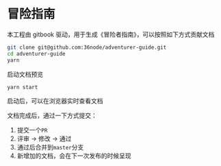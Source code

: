 # 冒险指南

本工程由 gitbook 驱动，用于生成《冒险者指南》，可以按照如下方式贡献文档

```sh
git clone git@github.com:36node/adventurer-guide.git
cd adventurer-guide
yarn
```

启动文档预览

```sh
yarn start
```

启动后，可以在浏览器实时查看文档

文档完成后，通过一下方式提交：

1. 提交一个`PR`
2. 评审 -> 修改 -> 通过
3. 通过后合并到`master`分支
4. 新增加的文档，会在下一次发布的时候呈现
